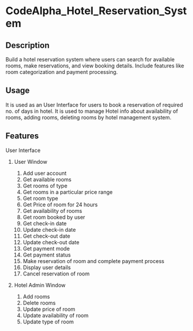 # CodeAlpha_Hotel_Reservation_System

## Description
Build a hotel reservation system where users can search for available rooms, make reservations, and view booking details. Include features like room categorization and payment processing.

## Usage
It is used as an User Interface for users to book a reservation of required no. of days in hotel.
It is used to manage Hotel info about availability of rooms, adding rooms, deleting rooms by hotel management system.

## Features
User Interface
1. User Window
    1. Add user account
    2. Get available rooms
    3. Get rooms of type
    4. Get rooms in a particular price range
    5. Get room type
    6. Get Price of room for 24 hours
    7. Get availability of rooms
    8. Get room booked by user
    9. Get check-in date
    10. Update check-in date
    11. Get check-out date
    12. Update check-out date
    13. Get payment mode
    14. Get payment status
    15. Make reservation of room and complete payment process
    16. Display user details
    17. Cancel reservation of room

2. Hotel Admin Window
    1. Add rooms
    2. Delete rooms
    3. Update price of room
    4. Update availability of room
    5. Update type of room
